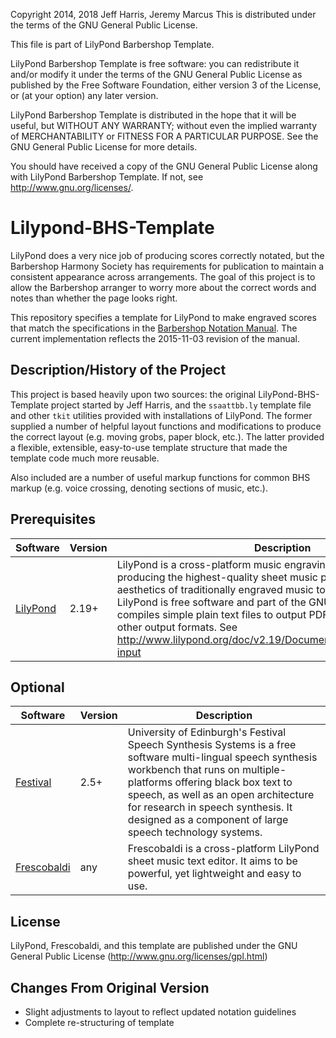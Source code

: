 Copyright 2014, 2018 Jeff Harris, Jeremy Marcus
This is distributed under the terms of the GNU General Public License.

This file is part of LilyPond Barbershop Template.

LilyPond Barbershop Template is free software: you can redistribute it and/or modify
it under the terms of the GNU General Public License as published by
the Free Software Foundation, either version 3 of the License, or
(at your option) any later version.

LilyPond Barbershop Template is distributed in the hope that it will be useful,
but WITHOUT ANY WARRANTY; without even the implied warranty of
MERCHANTABILITY or FITNESS FOR A PARTICULAR PURPOSE.  See the
GNU General Public License for more details.

You should have received a copy of the GNU General Public License
along with LilyPond Barbershop Template.  If not, see <http://www.gnu.org/licenses/>.


# Lilypond-BHS-Template
LilyPond does a very nice job of producing scores correctly notated, but the Barbershop Harmony Society has requirements for publication to maintain a consistent appearance across arrangements. The goal of this project is to allow the Barbershop arranger to worry more about the correct words and notes than whether the page looks right.

This repository specifies a template for LilyPond to make engraved scores that match the specifications in the [Barbershop Notation Manual][1]. The current implementation reflects the 2015-11-03 revision of the manual.

<!-- TODO: Copy over the source code for Shine On, Harvest Moon and include it as an example. Be sure to assign credit to Jeff Harris for the majority of the work. -->
<!-- As an example, this template comes with Shine On, Harvest Moon. The goal of this template is to make LilyPond's output of Shine On, Harvest Moon match that of Shine On Harvest Moon as shown in the Barbershop Notation Manual. -->

## Description/History of the Project
This project is based heavily upon two sources: the original LilyPond-BHS-Template project started by Jeff Harris, and the `ssaattbb.ly` template file and other `tkit` utilities provided with installations of LilyPond. The former supplied a number of helpful layout functions and modifications to produce the correct layout (e.g. moving grobs, paper block, etc.). The latter provided a flexible, extensible, easy-to-use template structure that made the template code much more reusable.

Also included are a number of useful markup functions for common BHS markup (e.g. voice crossing, denoting sections of music, etc.).

<!-- TODO: Come back and update this once the example and tutorial documentation is in place. -->
<!-- For details on how to use this template, see REDACTED or REDACTED. -->

## Prerequisites
| Software | Version | Description |
| -------- | ------- | ----------- |
| [LilyPond][2] | 2.19+ | LilyPond is a cross-platform music engraving program, devoted to producing the highest-quality sheet music possible. It brings the aesthetics of traditionally engraved music to computer printouts. LilyPond is free software and part of the GNU Project. LilyPond compiles simple plain text files to output PDF and MIDI files, among other output formats. See http://www.lilypond.org/doc/v2.19/Documentation/learning/entering-input |

## Optional
| Software | Version | Description |
| -------- | ------- | ----------- |
| [Festival][3] | 2.5+ | University of Edinburgh's Festival Speech Synthesis Systems is a free software multi-lingual speech synthesis workbench that runs on multiple-platforms offering black box text to speech, as well as an open architecture for research in speech synthesis. It designed as a component of large speech technology systems. |
| [Frescobaldi][4] | any | Frescobaldi is a cross-platform LilyPond sheet music text editor. It aims to be powerful, yet lightweight and easy to use. |

## License
LilyPond, Frescobaldi, and this template are published under the GNU General Public License (http://www.gnu.org/licenses/gpl.html)

## Changes From Original Version
* Slight adjustments to layout to reflect updated notation guidelines
* Complete re-structuring of template

[1]: https://www.barbershop.org/files/documents/getandmakemusic/Barbershop%20Notation%20Manual.pdf
[2]: https://lilypond.org
[3]: https://festvox.org/festival/
[4]: https://frescobaldi.org
